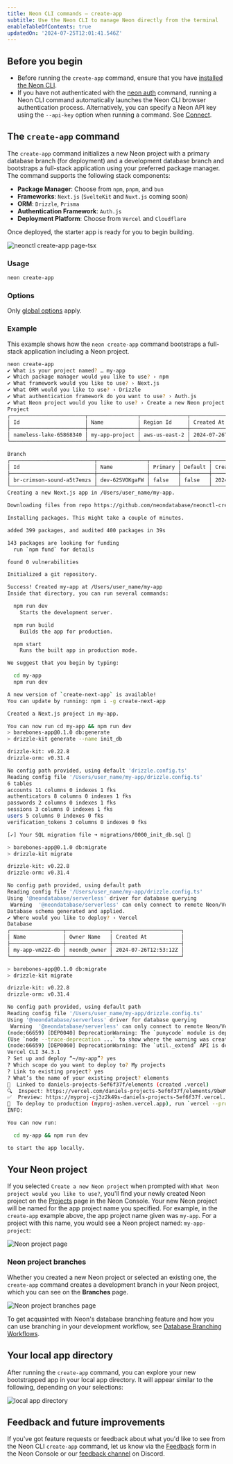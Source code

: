 ```yaml
---
title: Neon CLI commands — create-app
subtitle: Use the Neon CLI to manage Neon directly from the terminal
enableTableOfContents: true
updatedOn: '2024-07-25T12:01:41.546Z'
---
```


## Before you begin

- Before running the `create-app` command, ensure that you have [installed the Neon CLI](/docs/reference/cli-install).
- If you have not authenticated with the [neon auth](/docs/reference/cli-auth) command, running a Neon CLI command automatically launches the Neon CLI browser authentication process. Alternatively, you can specify a Neon API key using the `--api-key` option when running a command. See [Connect](/docs/reference/neon-cli#connect).

## The `create-app` command

The `create-app` command initializes a new Neon project with a primary database branch (for deployment) and a development database branch and bootstraps a full-stack application using your preferred package manager. The command supports the following stack components:

- **Package Manager**: Choose from `npm`, `pnpm`, and `bun`
- **Frameworks**: `Next.js` (`SvelteKit` and `Nuxt.js` coming soon)
- **ORM**: `Drizzle`, `Prisma`
- **Authentication Framework**: `Auth.js`
- **Deployment Platform**: Choose from `Vercel` and `Cloudflare`

Once deployed, the starter app is ready for you to begin building.

![neonctl create-app page-tsx](/docs/reference/neon-create-app.png)

### Usage

```bash
neon create-app
```

### Options

Only [global options](/docs/reference/neon-cli#global-options) apply.

### Example

This example shows how the `neon create-app` command bootstraps a full-stack application including a Neon project.

```bash
neon create-app
✔ What is your project named? … my-app
✔ Which package manager would you like to use? › npm
✔ What framework would you like to use? › Next.js
✔ What ORM would you like to use? › Drizzle
✔ What authentication framework do you want to use? › Auth.js
✔ What Neon project would you like to use? › Create a new Neon project
Project
┌────────────────────────┬────────────────┬───────────────┬──────────────────────┐
│ Id                     │ Name           │ Region Id     │ Created At           │
├────────────────────────┼────────────────┼───────────────┼──────────────────────┤
│ nameless-lake-65868340 │ my-app-project │ aws-us-east-2 │ 2024-07-26T12:52:19Z │
└────────────────────────┴────────────────┴───────────────┴──────────────────────┘

Branch
┌───────────────────────────┬────────────────┬─────────┬─────────┬──────────────────────┬──────────────────────┐
│ Id                        │ Name           │ Primary │ Default │ Created At           │ Updated At           │
├───────────────────────────┼────────────────┼─────────┼─────────┼──────────────────────┼──────────────────────┤
│ br-crimson-sound-a5t7emzs │ dev-62SVOKgaFW │ false   │ false   │ 2024-07-26T12:52:22Z │ 2024-07-26T12:52:22Z │
└───────────────────────────┴────────────────┴─────────┴─────────┴──────────────────────┴──────────────────────┘
Creating a new Next.js app in /Users/user_name/my-app.

Downloading files from repo https://github.com/neondatabase/neonctl-create-app-templates/tree/main/next-drizzle-authjs. This might take a moment.

Installing packages. This might take a couple of minutes.

added 399 packages, and audited 400 packages in 39s

143 packages are looking for funding
  run `npm fund` for details

found 0 vulnerabilities

Initialized a git repository.

Success! Created my-app at /Users/user_name/my-app
Inside that directory, you can run several commands:

  npm run dev
    Starts the development server.

  npm run build
    Builds the app for production.

  npm start
    Runs the built app in production mode.

We suggest that you begin by typing:

  cd my-app
  npm run dev

A new version of `create-next-app` is available!
You can update by running: npm i -g create-next-app

Created a Next.js project in my-app.

You can now run cd my-app && npm run dev
> barebones-app@0.1.0 db:generate
> drizzle-kit generate --name init_db

drizzle-kit: v0.22.8
drizzle-orm: v0.31.4

No config path provided, using default 'drizzle.config.ts'
Reading config file '/Users/user_name/my-app/drizzle.config.ts'
6 tables
accounts 11 columns 0 indexes 1 fks
authenticators 8 columns 0 indexes 1 fks
passwords 2 columns 0 indexes 1 fks
sessions 3 columns 0 indexes 1 fks
users 5 columns 0 indexes 0 fks
verification_tokens 3 columns 0 indexes 0 fks

[✓] Your SQL migration file ➜ migrations/0000_init_db.sql 🚀

> barebones-app@0.1.0 db:migrate
> drizzle-kit migrate

drizzle-kit: v0.22.8
drizzle-orm: v0.31.4

No config path provided, using default path
Reading config file '/Users/user_name/my-app/drizzle.config.ts'
Using '@neondatabase/serverless' driver for database querying
 Warning  '@neondatabase/serverless' can only connect to remote Neon/Vercel Postgres/Supabase instances through a websocket
Database schema generated and applied.
✔ Where would you like to deploy? › Vercel
Database
┌─────────────────┬──────────────┬──────────────────────┐
│ Name            │ Owner Name   │ Created At           │
├─────────────────┼──────────────┼──────────────────────┤
│ my-app-vm22Z-db │ neondb_owner │ 2024-07-26T12:53:12Z │
└─────────────────┴──────────────┴──────────────────────┘

> barebones-app@0.1.0 db:migrate
> drizzle-kit migrate

drizzle-kit: v0.22.8
drizzle-orm: v0.31.4

No config path provided, using default path
Reading config file '/Users/user_name/my-app/drizzle.config.ts'
Using '@neondatabase/serverless' driver for database querying
 Warning  '@neondatabase/serverless' can only connect to remote Neon/Vercel Postgres/Supabase instances through a websocket
(node:66659) [DEP0040] DeprecationWarning: The `punycode` module is deprecated. Please use a userland alternative instead.
(Use `node --trace-deprecation ...` to show where the warning was created)
(node:66659) [DEP0060] DeprecationWarning: The `util._extend` API is deprecated. Please use Object.assign() instead.
Vercel CLI 34.3.1
? Set up and deploy “~/my-app”? yes
? Which scope do you want to deploy to? My projects
? Link to existing project? yes
? What’s the name of your existing project? elements
🔗  Linked to daniels-projects-5ef6f37f/elements (created .vercel)
🔍  Inspect: https://vercel.com/daniels-projects-5ef6f37f/elements/9beMr7sXfTt9EchymWGzjRp7XQvZ [3s]
✅  Preview: https://myproj-cj3z2k49s-daniels-projects-5ef6f37f.vercel.app [3s]
📝  To deploy to production (myproj-ashen.vercel.app), run `vercel --prod`
INFO:

You can now run:

  cd my-app && npm run dev

to start the app locally.
```

## Your Neon project

If you selected `Create a new Neon project` when prompted with `What Neon project would you like to use?`, you'll find your newly created Neon project on the [Projects](https://console.neon.tech/app/projects) page in the Neon Console. Your new Neon project will be named for the app project name you specified. For example, in the `create-app` example above, the app project name given was `my-app`. For a project with this name, you would see a Neon project named: `my-app-project`:

![Neon project page](/docs/reference/create_app_neon_project.png)

### Neon project branches

Whether you created a new Neon project or selected an existing one, the `create-app` command creates a development branch in your Neon project, which you can see on the **Branches** page.

![Neon project branches page](/docs/reference/create_app_neon_project_branches.png)

To get acquainted with Neon's database branching feature and how you can use branching in your development workflow, see [Database Branching Workflows](https://neon.tech/flow).

## Your local app directory

After running the `create-app` command, you can explore your new bootstrapped app in your local app directory. It will appear similar to the following, depending on your selections:

![local app directory](/docs/reference/create_app_local_dir.png)

## Feedback and future improvements

If you've got feature requests or feedback about what you'd like to see from the Neon CLI `create-app` command, let us know via the [Feedback](https://console.neon.tech/app/projects?modal=feedback) form in the Neon Console or our [feedback channel](https://discord.com/channels/1176467419317940276/1176788564890112042) on Discord.

<NeedHelp/>
